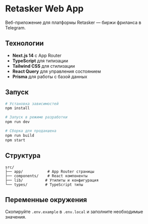 # Retasker Web App

Веб-приложение для платформы Retasker — биржи фриланса в Telegram.

## Технологии

- **Next.js 14** с App Router
- **TypeScript** для типизации
- **Tailwind CSS** для стилизации
- **React Query** для управления состоянием
- **Prisma** для работы с базой данных

## Запуск

```bash
# Установка зависимостей
npm install

# Запуск в режиме разработки
npm run dev

# Сборка для продакшена
npm run build
npm start
```

## Структура

```
src/
├── app/           # App Router страницы
├── components/    # React компоненты
├── lib/          # Утилиты и конфигурация
└── types/        # TypeScript типы
```

## Переменные окружения

Скопируйте `.env.example` в `.env.local` и заполните необходимые значения.


